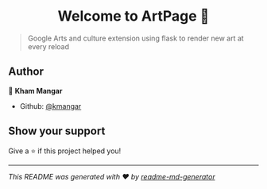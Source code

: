 <h1 align="center">Welcome to ArtPage 👋</h1>
<p>
</p>

> Google Arts and culture extension using flask to render new art at every reload

## Author

👤 **Kham Mangar**

* Github: [@kmangar](https://github.com/kmangar)



## Show your support

Give a ⭐️ if this project helped you!

***
_This README was generated with ❤️ by [readme-md-generator](https://github.com/kefranabg/readme-md-generator)_
